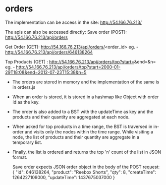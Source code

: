 # orders

The implementation can be access in the site: http://54.166.76.213/

The apis can also be accessed directly: 
  Save order (POST): http://54.166.76.213/api/orders
  
  Get Order (GET): http://54.166.76.213/api/orders/<order_id> eg. - http://54.166.76.213/api/orders/646138264
  
  Top Products (GET) : http://54.166.76.213/api/orders/top?start=<start datetime>&end=<end datetime>&n=<count>
      eg. - http://54.166.76.213/api/orders/top?start=2000-01-29T18:08&end=2012-07-23T15:38&n=5
  
- The orders are stored in memory and the implementation of the same is in orders.js
- When an order is stored, it is stored in a hashmap like Object with order Id as the key.
- The order is also added to a BST with the updateTime as key and the products and their quantity are aggregated at each node.
- When asked for top products in a time range, the BST is traversed in in-order and visits only the nodes within the time range. While visiting a node, the list of products and their quantity are aggregate in a temporary list.
- Finally, the list is ordered and returns the top 'n' count of the list in JSON format.
  
  Save order expects JSON order object in the body of the POST request:
      {
       "id": 646138264,
       "product": "Reebox Shorts",
        "qty": 8,
        "createTime": 1264227109000,
        "updateTime": 1437675037000
      }
